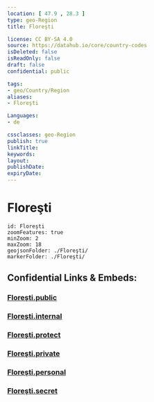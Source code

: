 ```yaml
---
location: [ 47.9 , 28.3 ] 
type: geo-Region
title: Floreşti

license: CC BY-SA 4.0
source: https://datahub.io/core/country-codes
isDeleted: false
isReadOnly: false
draft: false
confidential: public

tags:
- geo/Country/Region
aliases:
- Floreşti

Languages:
- de

cssclasses: geo-Region
publish: true
linkTitle: 
keywords: 
layout: 
publishDate: 
expiryDate: 
---
```


# Floreşti

```leaflet
id: Floreşti
zoomFeatures: true 
minZoom: 2 
maxZoom: 18
geojsonFolder: ./Floreşti/
markerFolder: ./Floreşti/
```


## Confidential Links & Embeds: 

### [Floreşti.public](/_public/\Earth\Continent\Europe\Europe~East\Moldova\Districts~MoldovaFloreşti.public.md) 

### [Floreşti.internal](/_internal/\Earth\Continent\Europe\Europe~East\Moldova\Districts~MoldovaFloreşti.internal.md) 

### [Floreşti.protect](/_protect/\Earth\Continent\Europe\Europe~East\Moldova\Districts~MoldovaFloreşti.protect.md) 

### [Floreşti.private](/_private/\Earth\Continent\Europe\Europe~East\Moldova\Districts~MoldovaFloreşti.private.md) 

### [Floreşti.personal](/_personal/\Earth\Continent\Europe\Europe~East\Moldova\Districts~MoldovaFloreşti.personal.md) 

### [Floreşti.secret](/_secret/\Earth\Continent\Europe\Europe~East\Moldova\Districts~MoldovaFloreşti.secret.md)

